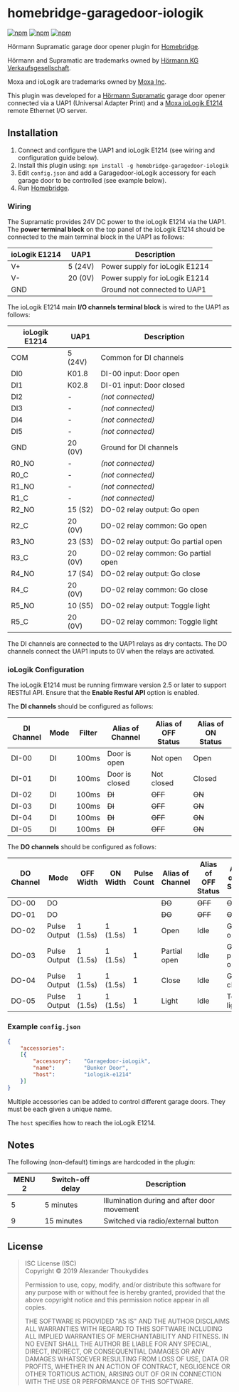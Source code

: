 # homebridge-garagedoor-iologik

[![npm](https://badgen.net/npm/v/homebridge-garagedoor-iologik)](https://www.npmjs.com/package/homebridge-garagedoor-iologik)
[![npm](https://badgen.net/npm/dt/homebridge-garagedoor-iologik)](https://www.npmjs.com/package/homebridge-garagedoor-iologik)
[![npm](https://badgen.net/npm/dw/homebridge-garagedoor-iologik)](https://www.npmjs.com/package/homebridge-garagedoor-iologik)

Hörmann Supramatic garage door opener plugin for [Homebridge](https://github.com/nfarina/homebridge).

Hörmann and Supramatic are trademarks owned by [Hörmann KG Verkaufsgesellschaft](https://www.hoermann.com/).

Moxa and ioLogik are trademarks owned by [Moxa Inc](https://www.moxa.com/).

This plugin was developed for a [Hörmann Supramatic](https://www.hormann.co.uk/home-owners-and-renovators/operators/garage-door-operators/) garage door opener connected via a UAP1 (Universal Adapter Print) and a [Moxa ioLogik E1214](https://www.moxa.com/en/products/industrial-edge-connectivity/controllers-and-ios/universal-controllers-and-i-os/iologik-e1200-series/iologik-e1214) remote Ethernet I/O server.

## Installation

1. Connect and configure the UAP1 and ioLogik E1214 (see wiring and configuration guide below).
1. Install this plugin using: `npm install -g homebridge-garagedoor-iologik`
1. Edit `config.json` and add a Garagedoor-ioLogik accessory for each garage door to be controlled (see example below).
1. Run [Homebridge](https://github.com/nfarina/homebridge).

### Wiring

The Supramatic provides 24V DC power to the ioLogik E1214 via the UAP1. The **power terminal block** on the top panel of the ioLogik E1214 should be connected to the main terminal block in the UAP1 as follows:

| ioLogik E1214 | UAP1    | Description                         |
| ------------- | ------- | ------------------------------      |
| V+            | 5 (24V) | Power supply for ioLogik E1214      |
| V-            | 20 (0V) | Power supply for ioLogik E1214      |
| GND           |         | Ground not connected to UAP1        |

The ioLogik E1214 main **I/O channels terminal block** is wired to the UAP1 as follows:

| ioLogik E1214 | UAP1    | Description                         |
| ------------- | ------- | ------------------------------      |
| COM           | 5 (24V) | Common for DI channels              |
| DI0           | K01.8   | DI-00 input: Door open              |
| DI1           | K02.8   | DI-01 input: Door closed            |
| DI2           | -       | *(not connected)*                   |
| DI3           | -       | *(not connected)*                   |
| DI4           | -       | *(not connected)*                   |
| DI5           | -       | *(not connected)*                   |
| GND           | 20 (0V) | Ground for DI channels              |
| R0_NO         | -       | *(not connected)*                   |
| R0_C          | -       | *(not connected)*                   |
| R1_NO         | -       | *(not connected)*                   |
| R1_C          | -       | *(not connected)*                   |
| R2_NO         | 15 (S2) | DO-02 relay output: Go open         |
| R2_C          | 20 (0V) | DO-02 relay common: Go open         |
| R3_NO         | 23 (S3) | DO-02 relay output: Go partial open |
| R3_C          | 20 (0V) | DO-02 relay common: Go partial open |
| R4_NO         | 17 (S4) | DO-02 relay output: Go close        |
| R4_C          | 20 (0V) | DO-02 relay common: Go close        |
| R5_NO         | 10 (S5) | DO-02 relay output: Toggle light    |
| R5_C          | 20 (0V) | DO-02 relay common: Toggle light    |

The DI channels are connected to the UAP1 relays as dry contacts. The DO channels connect the UAP1 inputs to 0V when the relays are activated.

### ioLogik Configuration

The ioLogik E1214 must be running firmware version 2.5 or later to support RESTful API. Ensure that the **Enable Resful API** option is enabled.

The **DI channels** should be configured as follows:

| DI Channel | Mode | Filter | Alias of Channel | Alias of OFF Status | Alias of ON Status |
| ---------- | ---- | ------ | ---------------- | ------------------- | ------------------ |
| DI-00      | DI   | 100ms  | Door is open     | Not open            | Open               |
| DI-01      | DI   | 100ms  | Door is closed   | Not closed          | Closed             |
| DI-02      | DI   | 100ms  | ~~DI~~           | ~~OFF~~             | ~~ON~~             |
| DI-03      | DI   | 100ms  | ~~DI~~           | ~~OFF~~             | ~~ON~~             |
| DI-04      | DI   | 100ms  | ~~DI~~           | ~~OFF~~             | ~~ON~~             |
| DI-05      | DI   | 100ms  | ~~DI~~           | ~~OFF~~             | ~~ON~~             |

The **DO channels** should be configured as follows:

| DO Channel | Mode         | OFF Width | ON Width | Pulse Count | Alias of Channel | Alias of OFF Status | Alias of ON Status |
| ---------- | ------------ | --------- | -------- | ----------- | ---------------- | ------------------- | ------------------ |
| DO-00      | DO           |           |          |             | ~~DO~~           | ~~OFF~~             | ~~ON~~             |
| DO-01      | DO           |           |          |             | ~~DO~~           | ~~OFF~~             | ~~ON~~             |
| DO-02      | Pulse Output | 1 (1.5s)  | 1 (1.5s) | 1           | Open             | Idle                | Go open            |
| DO-03      | Pulse Output | 1 (1.5s)  | 1 (1.5s) | 1           | Partial open     | Idle                | Go partial open    |
| DO-04      | Pulse Output | 1 (1.5s)  | 1 (1.5s) | 1           | Close            | Idle                | Go close           |
| DO-05      | Pulse Output | 1 (1.5s)  | 1 (1.5s) | 1           | Light            | Idle                | Toggle light       |

### Example `config.json`
```JSON
{
    "accessories":
    [{
        "accessory":    "Garagedoor-ioLogik",
        "name":         "Bunker Door",
        "host":         "iologik-e1214"
    }]
}
```
Multiple accessories can be added to control different garage doors. They must be each given a unique name.

The `host` specifies how to reach the ioLogik E1214.

## Notes

The following (non-default) timings are hardcoded in the plugin:

| MENU 2 | Switch-off delay | Description                                 |
| ------ | ---------------- | ------------------------------------------- |
| 5      | 5 minutes        | Illumination during and after door movement |
| 9      | 15 minutes       | Switched via radio/external button          |

## License

> ISC License (ISC)<br>Copyright © 2019 Alexander Thoukydides
>
> Permission to use, copy, modify, and/or distribute this software for any purpose with or without fee is hereby granted, provided that the above copyright notice and this permission notice appear in all copies.
>
> THE SOFTWARE IS PROVIDED "AS IS" AND THE AUTHOR DISCLAIMS ALL WARRANTIES WITH REGARD TO THIS SOFTWARE INCLUDING ALL IMPLIED WARRANTIES OF MERCHANTABILITY AND FITNESS. IN NO EVENT SHALL THE AUTHOR BE LIABLE FOR ANY SPECIAL, DIRECT, INDIRECT, OR CONSEQUENTIAL DAMAGES OR ANY DAMAGES WHATSOEVER RESULTING FROM LOSS OF USE, DATA OR PROFITS, WHETHER IN AN ACTION OF CONTRACT, NEGLIGENCE OR OTHER TORTIOUS ACTION, ARISING OUT OF OR IN CONNECTION WITH THE USE OR PERFORMANCE OF THIS SOFTWARE.

